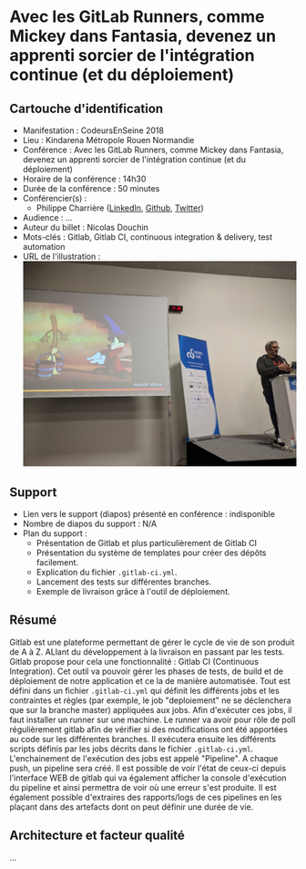# Avec les GitLab Runners, comme Mickey dans Fantasia, devenez un apprenti sorcier de l'intégration continue (et du déploiement) 

## Cartouche d'identification

 - Manifestation : CodeursEnSeine 2018
 - Lieu : Kindarena Métropole Rouen Normandie
 - Conférence : Avec les GitLab Runners, comme Mickey dans Fantasia, devenez un apprenti sorcier de l'intégration continue (et du déploiement) 
 - Horaire de la conférence : 14h30
 - Durée de la conférence : 50 minutes
 - Conférencier(s) :
   - Philippe Charrière ([LinkedIn](https://www.linkedin.com/in/phcharriere/), [Github](https://github.com/k33g), [Twitter](https://twitter.com/k33g_org))
 - Audience : ...
 - Auteur du billet : Nicolas Douchin
 - Mots-clés : Gitlab, Gitlab CI, continuous integration & delivery, test automation
 - URL de l'illustration : ![Avec les GitLab Runners, comme Mickey dans Fantasia, devenez un apprenti sorcier de l'intégration continue (et du déploiement)](illustration.jpg)

## Support
 - Lien vers le support (diapos) présenté en conférence : indisponible
 - Nombre de diapos du support : N/A
 - Plan du support : 
   - Présentation de Gitlab et plus particulièrement de Gitlab CI
   - Présentation du système de templates pour créer des dépôts facilement.
   - Explication du fichier `.gitlab-ci.yml`.
   - Lancement des tests sur différentes branches.
   - Exemple de livraison grâce à l'outil de déploiement.

## Résumé
Gitlab est une plateforme permettant de gérer le cycle de vie de son produit de A à Z. ALlant du développement à la livraison en passant par les tests. Gitlab propose pour cela une fonctionnalité : Gitlab CI (Continuous Integration). Cet outil va pouvoir gérer les phases de tests, de build et de déploiement de notre application et ce la de manière automatisée. Tout est défini dans un fichier `.gitlab-ci.yml` qui définit les différents jobs et les contraintes et règles (par exemple, le job "deploiement" ne se déclenchera que sur la branche master) appliquées aux jobs. Afin d'exécuter ces jobs, il faut installer un runner sur une machine. Le runner va avoir pour rôle de poll régulièrement gitlab afin de vérifier si des modifications ont été apportées au code sur les différentes branches. Il exécutera ensuite les différents scripts définis par les jobs décrits dans le fichier `.gitlab-ci.yml`. L'enchainement de l'exécution des jobs est appelé "Pipeline". A chaque push, un pipeline sera créé. Il est possible de voir l'état de ceux-ci depuis l'interface WEB de gitlab qui va également afficher la console d'exécution du pipeline et ainsi permettra de voir où une erreur s'est produite. Il est également possible d'extraires des rapports/logs de ces pipelines en les plaçant dans des artefacts dont on peut définir une durée de vie.

## Architecture et facteur qualité
...

